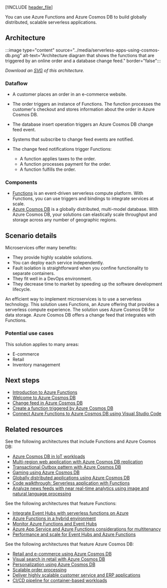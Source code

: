 [!INCLUDE [header_file](../../../includes/sol-idea-header.md)]

You can use Azure Functions and Azure Cosmos DB to build globally distributed, scalable serverless applications.

## Architecture

:::image type="content" source="../media/serverless-apps-using-cosmos-db.png" alt-text="Architecture diagram that shows the functions that are triggered by an online order and a database change feed." border="false":::

*Download an [SVG](../media/serverless-apps-using-cosmos-db.svg) of this architecture.*

### Dataflow

- A customer places an order in an e-commerce website.
- The order triggers an instance of Functions. The function processes the customer's checkout and stores information about the order in Azure Cosmos DB.
- The database insert operation triggers an Azure Cosmos DB change feed event.
- Systems that subscribe to change feed events are notified.
- The change feed notifications trigger Functions:

  - A function applies taxes to the order.
  - A function processes payment for the order.
  - A function fulfills the order.

### Components

- [Functions](https://azure.microsoft.com/services/functions) is an event-driven serverless compute platform. With Functions, you can use triggers and bindings to integrate services at scale.
- [Azure Cosmos DB](https://azure.microsoft.com/services/cosmos-db) is a globally distributed, multi-model database. With Azure Cosmos DB, your solutions can elastically scale throughput and storage across any number of geographic regions.

## Scenario details

Microservices offer many benefits:

- They provide highly scalable solutions.
- You can deploy each service independently.
- Fault isolation is straightforward when you confine functionality to separate containers.
- They fit well in a DevOps environment.
- They decrease time to market by speeding up the software development lifecycle.

An efficient way to implement microservices is to use a serverless technology. This solution uses Functions, an Azure offering that provides a serverless compute experience. The solution uses Azure Cosmos DB for data storage. Azure Cosmos DB offers a change feed that integrates with Functions.

### Potential use cases

This solution applies to many areas:

- E-commerce
- Retail
- Inventory management

## Next steps

- [Introduction to Azure Functions](/azure/azure-functions/functions-overview)
- [Welcome to Azure Cosmos DB](/azure/cosmos-db/introduction)
- [Change feed in Azure Cosmos DB](/azure/cosmos-db/change-feed)
- [Create a function triggered by Azure Cosmos DB](/azure/azure-functions/functions-create-cosmos-db-triggered-function)
- [Connect Azure Functions to Azure Cosmos DB using Visual Studio Code](/azure/azure-functions/functions-add-output-binding-cosmos-db-vs-code)

## Related resources

See the following architectures that include Functions and Azure Cosmos DB:

- [Azure Cosmos DB in IoT workloads](/azure/architecture/solution-ideas/articles/iot-using-cosmos-db)
- [Multi-region web application with Azure Cosmos DB replication](/azure/architecture/solution-ideas/articles/multi-region-web-app-cosmos-db-replication)
- [Transactional Outbox pattern with Azure Cosmos DB](/azure/architecture/best-practices/transactional-outbox-cosmos)
- [Gaming using Azure Cosmos DB](/azure/architecture/solution-ideas/articles/gaming-using-cosmos-db)
- [Globally distributed applications using Azure Cosmos DB](/azure/architecture/solution-ideas/articles/globally-distributed-mission-critical-applications-using-cosmos-db)
- [Code walkthrough: Serverless application with Functions](/azure/architecture/serverless/code)
- [Analyze news feeds with near real-time analytics using image and natural language processing](/azure/architecture/example-scenario/ai/news-feed-ingestion-and-near-real-time-analysis)

See the following architectures that feature Functions:

- [Integrate Event Hubs with serverless functions on Azure](/azure/architecture/serverless/event-hubs-functions/event-hubs-functions)
- [Azure Functions in a hybrid environment](/azure/architecture/hybrid/azure-functions-hybrid)
- [Monitor Azure Functions and Event Hubs](/azure/architecture/serverless/event-hubs-functions/observability)
- [Azure App Service and Azure Functions considerations for multitenancy](/azure/architecture/guide/multitenant/service/app-service)
- [Performance and scale for Event Hubs and Azure Functions](/azure/architecture/serverless/event-hubs-functions/performance-scale)

See the following architectures that feature Azure Cosmos DB:

- [Retail and e-commerce using Azure Cosmos DB](/azure/architecture/solution-ideas/articles/retail-and-e-commerce-using-cosmos-db)
- [Visual search in retail with Azure Cosmos DB](/azure/architecture/industries/retail/visual-search-use-case-overview)
- [Personalization using Azure Cosmos DB](/azure/architecture/solution-ideas/articles/personalization-using-cosmos-db)
- [Scalable order processing](/azure/architecture/example-scenario/data/ecommerce-order-processing)
- [Deliver highly scalable customer service and ERP applications](/azure/architecture/solution-ideas/articles/erp-customer-service)
- [CI/CD pipeline for container-based workloads](/azure/architecture/guide/aks/aks-cicd-github-actions-and-gitops)
